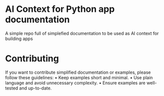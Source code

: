 # AI Context for Python app documentation

A simple repo full of simplefied documentation to be used as AI context for building apps 



# Contributing
If you want to contribute simplified documentation or examples, please follow these guidelines:
	•	Keep examples short and minimal.
	•	Use plain language and avoid unnecessary complexity.
	•	Ensure examples are well-tested and up-to-date.
